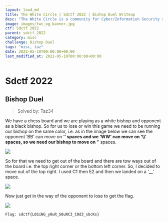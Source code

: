 ```yaml
---
layout: load_md
title: The White Circle | Sdctf 2022 | Bishop Duel Writeup
desc: "The White Circle is a community for Cyber/Information Security students, enthusiasts and professionals. You can discuss anything related to Security, share your knowledge with others, get help when you need it and proceed further in your journey with amazing people from all over the world."
image: images/twc_og_banner.jpg
ctf: Sdctf 2022
parent: sdctf_2022
category: misc
challenge: Bishop Duel
tags: "misc, taz"
date: 2022-05-10T00:00:00+00:00
last_modified_at: 2022-05-10T00:00:00+00:00
---
```


<h1 class="heading card-title white-text">Sdctf 2022</h1>


## Bishop Duel
> Solved by: Taz34

We have a chess board and we are playing as a white bishop and opponent as a black bishop.
So for us to lose or win this game we need to be running our bishop on the same color, i.e. as in the image below we can see the opponent ‘BB’ can move on ‘__’ spaces and we ‘WW’ can move on ‘\\\\’ spaces, so we need our bishop to move on ‘__’ spaces.

![](https://i.imgur.com/WA1zPxW.png)

So for that we need to get out of the board and there are tow ways out of the board i.e. the top right corner or the bottom left corner.
So, I decided to move out of the top right.
I used C1 then E2 and then we landed on a ‘__’ space.

![](https://i.imgur.com/uaalQSO.png)

Now just get in the way of the opponent to lose to get the flag.

![](https://i.imgur.com/60Ofz10.png)

```
Flag: sdctf{L0SiNG_y0uR_S0uRC3_C0d3_sUcKs}
```